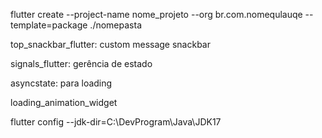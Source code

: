 flutter create --project-name nome_projeto --org br.com.nomequlauqe --template=package ./nomepasta



top_snackbar_flutter: custom message snackbar

signals_flutter: gerência de estado

asyncstate: para loading

loading_animation_widget

 flutter config --jdk-dir=C:\DevProgram\Java\JDK17    